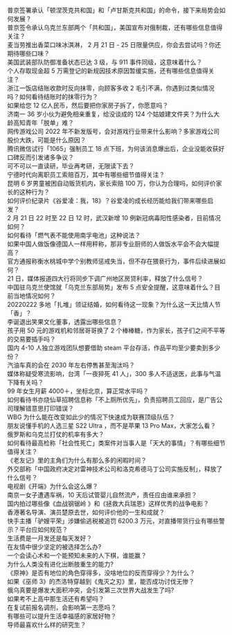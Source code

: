 普京签署承认「顿涅茨克共和国」和「卢甘斯克共和国」的命令，接下来局势会如何发展？  
普京签令承认乌克兰东部两个「共和国」，美国宣布对俄制裁，还有哪些信息值得关注？  
麦当劳推出香菜口味冰淇淋， 2 月 21 日 - 25 日限量供应，你会去尝试吗？你还期待哪些口味？  
美国武装部队防御准备状态已达 3 级，与 911 事件同级，这意味着什么？  
个人存取现金超 5 万需登记的新规因技术原因暂缓实施，还有哪些信息值得关注？  
浙江一饭店结账收款时反向抹零，向顾客多收 2 毛引不满，你遇到过类似情况吗？如何看待结账时的抹零行为？  
如果给您 12 亿人民币，然后要把你家房子拆了，你愿意吗？  
济南一 36 岁小伙为避免相亲重复，给没谈成的 124 个姑娘建文件夹？为什么大龄高知青年「脱单」难？  
网传游戏公司 2022 年不新发版号，会对游戏行业带来什么影响？多家游戏公司股价大跌，可能是什么原因？  
腾讯微信试行「1065」强制员工 18 点下班，为何该消息爆出后，企业没能收获好口碑反而引发诸多争议？  
可不可以一直读研，毕业再考研，无限读下去？  
宁德时代向离职员工索赔百万，其中有哪些细节值得关注？  
昆明 6 岁男童被困自动贩货机内，家长索赔 100 万，你认为合理吗，如何评价家长的这种行为？  
如何评价纪录片《谷爱凌：我，18》？谷爱凌的成长经历能给我们带来哪些启发？  
2 月 21 日 22 时至 22 日 12 时，武汉新增 10 例新冠病毒阳性感染者，目前情况如何？  
如何看待「燃气表不能使用南孚电池」这种说法？  
如果中国人做饭像德国人一样用秤称，那非专业厨师的人做饭水平会不会大幅提高？  
官方通报称衡水桃城中学个别教师惩戒失当，但不存在猥亵行为，事件后续进展如何？  
21 日，媒体报道四大行将同步下调广州地区房贷利率，释放了什么信号？  
中国驻乌克兰使馆就「乌克兰东部局势」发布 5 点安全提醒，这意味着什么？目前当地情况如何？  
20220222 多地「扎堆」领证结婚，如何看待这一现象？为什么这一天比情人节「香」？  
李诞退出笑果文化董事，透露出哪些信息？  
孩子用 50 元的游戏机和邻居哥哥换了 2 个棒棒糖，作为家长，孩子们之间不平等的交易要插手吗？  
国内 4-10 人独立游戏团队想要借助 steam 平台存活，作品平均至少要卖到多少份？  
汽油车真的会在 2030 年左右停售甚至淘汰吗？  
媒体称疑受寒流影响，台湾「一夜猝死 41 人」，300 多人不适送医，此事与气温下降有关吗？  
99 年女生月薪 4000＋，坐标北京，算正常水平吗？  
如何看待书亦烧仙草招聘信息称「不上厕所优先」，负责招聘员工回应，是广告公司理解错意思打印错误？  
WBG 为什么能在改变如此少的情况下快速成为联赛顶级队伍？  
朋友说懂手机的人选三星 S22 Ultra ，而不是苹果 13 Pro Max，大家怎么看？  
俄罗斯和乌克兰打仗的机率有多大？  
如何看待最高检称「社会性死亡」类案件对当事人是「天大的事情」？有哪些细节值得关注？  
《老友记》里的主角们为什么有那么多的闲暇时间？  
外交部称「中国政府决定对雷神技术公司和洛克希德马丁公司实施反制」，释放了什么信号？  
电视剧《开端》为什么会这么爆？  
南京一女子遭遇车祸，10 天后试管婴儿自然流产，责任应由谁来承担？  
国内拍过哪些像《血战钢锯岭 》和《拯救大兵瑞恩》这样优秀的战争电影？  
香港著名导演、演员楚原去世，如何评价他的一生和成就？  
快手主播「驴嫂平荣」涉嫌偷逃税被追罚 6200.3 万元，对直播带货行业有哪些警示？平台应如何规范？  
生活费是一月发还是每天发好？  
在友情中很少坚定的被选择怎么办?  
一个会读心术和一个能预知未来的人下棋，谁能赢？  
为什么人类没有进化出断肢重生的能力?  
《原神》是否有地位的角色穿得多，没啥地位的反而穿得少？为什么？  
如果《巫师 3》的杰洛特穿越到《鬼灭之刃》里，能否成功讨伐无惨？  
俄乌真要是爆发大面积冲突，会引发第三次世界大战发生了吗?  
如果考不上高中那生活还有希望吗？  
在复试前报名调剂，会影响第一志愿吗？  
有哪些可以提升生活幸福感的家居好物？  
导师最喜欢什么样的研究生？  
